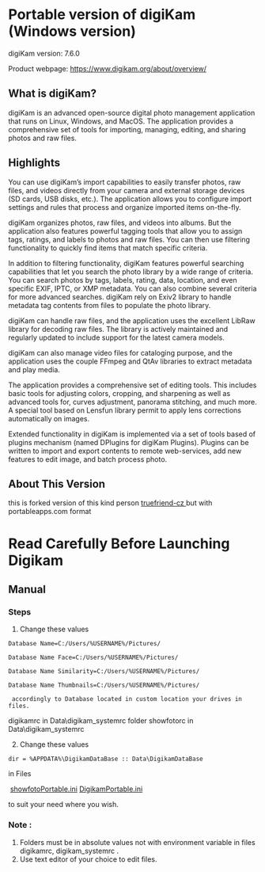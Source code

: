 # Portable version of digiKam (Windows version)

digiKam version: 7.6.0

Product webpage: https://www.digikam.org/about/overview/


## What is digiKam?

digiKam is an advanced open-source digital photo  management application that runs on Linux, Windows, and MacOS. The  application provides a comprehensive set of tools for importing,  managing, editing, and sharing photos and raw files.


## Highlights

You can use digiKam’s import capabilities to easily  transfer photos, raw files, and videos directly from your camera and  external storage devices (SD cards, USB disks, etc.). The application  allows you to configure import settings and rules that process and  organize imported items on-the-fly.

digiKam organizes photos, raw files, and videos into  albums. But the application also features powerful tagging tools that  allow you to assign tags, ratings, and labels to photos and raw files.  You can then use filtering functionality to quickly find items that  match specific criteria.

In addition to filtering functionality, digiKam features  powerful searching capabilities that let you search the photo library by a wide range of criteria. You can search photos by tags, labels,  rating, data, location, and even specific EXIF, IPTC, or XMP metadata.  You can also combine several criteria for more advanced searches.  digiKam rely on Exiv2 library to handle metadata tag contents from files to populate the photo library.

digiKam can handle raw files, and the application uses the excellent LibRaw library for decoding raw files. The library is  actively maintained and regularly updated to include support for the  latest camera models.

digiKam can also manage video files for cataloging  purpose, and the application uses the couple FFmpeg and QtAv libraries  to extract metadata and play media.

The application provides a comprehensive set of editing  tools. This includes basic tools for adjusting colors, cropping, and  sharpening as well as advanced tools for, curves adjustment, panorama  stitching, and much more. A special tool based on Lensfun library permit to apply lens corrections automatically on images.

Extended functionality in digiKam is implemented via a set of tools based of plugins mechanism (named DPlugins for digiKam  Plugins). Plugins can be written to import and export contents to remote web-services, add new features to edit image, and batch process photo.

## About This Version 

this is forked version of this kind person [ truefriend-cz ](https://github.com/truefriend-cz) but with portableapps.com format

# Read Carefully Before Launching Digikam

## Manual

### Steps

1. Change these values

`Database Name=C:/Users/%USERNAME%/Pictures/`

`Database Name Face=C:/Users/%USERNAME%/Pictures/`

`Database Name Similarity=C:/Users/%USERNAME%/Pictures/`

`Database Name Thumbnails=C:/Users/%USERNAME%/Pictures/`  

     accordingly to Database located in custom location your drives in files.

digikamrc in Data\digikam_systemrc folder
showfotorc in Data\digikam_systemrc

2. Change these values   

`dir = %APPDATA%\DigikamDataBase :: Data\DigikamDataBase`

   in Files

​						[showfotoPortable.ini](showfotoPortable.ini) 								[DigikamPortable.ini](DigikamPortable.ini)

to suit your need where you wish.

### Note :

1. Folders must be in absolute values not with environment variable in files digikamrc, digikam_systemrc .
2. Use text editor of your choice to edit files.
